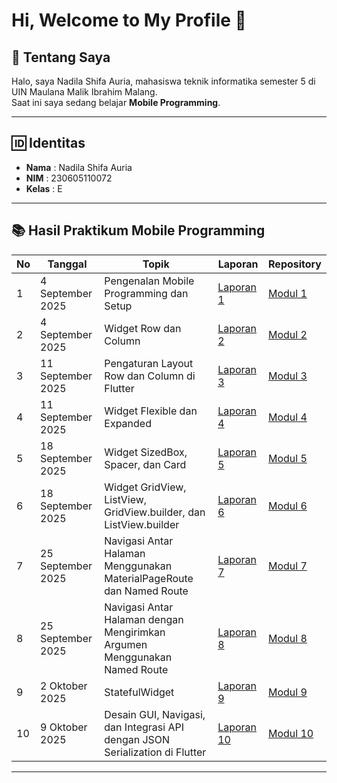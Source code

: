 # Hi, Welcome to My Profile 👋

## 📖 Tentang Saya
Halo, saya Nadila Shifa Auria, mahasiswa teknik informatika semester 5 di UIN Maulana Malik Ibrahim Malang.  
Saat ini saya sedang belajar **Mobile Programming**.

---

## 🆔 Identitas
- **Nama** : Nadila Shifa Auria 
- **NIM** : 230605110072
- **Kelas** : E

---

## 📚 Hasil Praktikum Mobile Programming

| No | Tanggal         | Topik                                           | Laporan            | Repository  |
|----|-----------------|-------------------------------------------------|--------------------|-------------|
| 1  | 4 September 2025 | Pengenalan Mobile Programming dan Setup         | [Laporan 1](https://drive.google.com/file/d/1mIhhTtEIW1afFIqsbDJl9RVCwyALnW7L/view?usp=sharing)     | [Modul 1](https://github.com/ndilashfr/modul1) |
| 2  | 4 September 2025 | Widget Row dan Column                          | [Laporan 2](https://drive.google.com/file/d/11EIS5QAue9F39BmTvMfUm39EI8L4YPuj/view?usp=sharing)     | [Modul 2](https://github.com/ndilashfr/modul2) |
| 3  | 11 September 2025 | Pengaturan Layout Row dan Column di Flutter    | [Laporan 3](https://drive.google.com/file/d/1AMQJEnXsLsvLiwIGbU8bSrPZ_Zmz3rzE/view?usp=sharing)           | [Modul 3](https://github.com/ndilashfr/modul3) | 
| 4  | 11 September 2025 | Widget Flexible dan Expanded                   | [Laporan 4](https://drive.google.com/file/d/1NAF3Rqd_rcrjyEHFwhg6xNF4GSsLybr_/view?usp=sharing)           | [Modul 4](https://github.com/ndilashfr/modul4) |
| 5  | 18 September 2025 | Widget SizedBox, Spacer, dan Card                   | [Laporan 5](https://drive.google.com/file/d/10-1s0I-Cfwaz_f6HSqeiAMeUznTtBj-8/view?usp=sharing)           | [Modul 5](https://github.com/ndilashfr/modul5) |
| 6  | 18 September 2025 | Widget GridView, ListView, GridView.builder, dan ListView.builder                   | [Laporan 6](https://drive.google.com/file/d/1BPW__o7m4R4tDgf45cezpmyM0X0zsg_a/view?usp=sharing)           | [Modul 6](https://github.com/ndilashfr/modul6) |
| 7  | 25 September 2025 | Navigasi Antar Halaman Menggunakan MaterialPageRoute dan Named Route                   | [Laporan 7](https://drive.google.com/file/d/1MDv6tgNHM_kCkLhePvzb7WuRvJTZ_TXA/view?usp=sharing)           | [Modul 7](https://github.com/ndilashfr/modul7) |
| 8  | 25 September 2025 | Navigasi Antar Halaman dengan Mengirimkan Argumen Menggunakan Named Route                   | [Laporan 8](https://drive.google.com/file/d/1c7M-BU3H1Ico95B9ALM6OTOjm4kactHY/view?usp=sharing)           | [Modul 8](https://github.com/ndilashfr/modul8) |
| 9  | 2 Oktober 2025 | StatefulWidget                   | [Laporan 9](https://drive.google.com/file/d/1E2snnbRLwa8Awzp7jam5pLF2BvIVTrSc/view?usp=sharing)           | [Modul 9](https://github.com/ndilashfr/modul9) |
| 10  | 9 Oktober 2025 | Desain GUI, Navigasi, dan Integrasi API dengan JSON Serialization di Flutter                   | [Laporan 10](https://drive.google.com/file/d/1qy_wBVEdOWUrxQM90DOsEUeCOr_fyD-M/view?usp=drive_link)           | [Modul 10](https://github.com/ndilashfr/modul10) |
---


